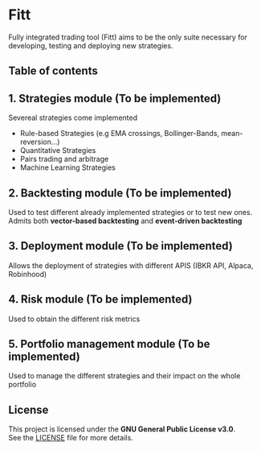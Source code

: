 
# Fitt


Fully integrated trading tool (Fitt) aims to be the only suite necessary for developing, testing and deploying new strategies.



## Table of contents
## 1. Strategies module (To be implemented)
Severeal strategies come implemented 
- Rule-based Strategies (e.g EMA crossings, Bollinger-Bands, mean-reversion...)
- Quantitative Strategies 
- Pairs trading and arbitrage
- Machine Learning Strategies

## 2. Backtesting module (To be implemented)

Used to test different already implemented strategies or to test new ones. Admits both **vector-based backtesting** and **event-driven backtesting**

## 3. Deployment module (To be implemented)

Allows the deployment of strategies with different APIS (IBKR API, Alpaca, Robinhood)

## 4. Risk module (To be implemented)
Used to obtain the different risk metrics

## 5. Portfolio management module (To be implemented)
Used to manage the different strategies and their impact on the whole portfolio

## License

This project is licensed under the **GNU General Public License v3.0**.  
See the [LICENSE](./LICENSE) file for more details.
